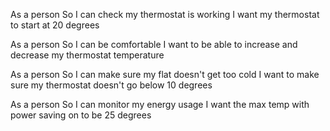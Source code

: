 As a person
So I can check my thermostat is working
I want my thermostat to start at 20 degrees

As a person
So I can be comfortable
I want to be able to increase and decrease my thermostat temperature

As a person
So I can make sure my flat doesn't get too cold
I want to make sure my thermostat doesn't go below 10 degrees

As a person
So I can monitor my energy usage
I want the max temp with power saving on to be 25 degrees